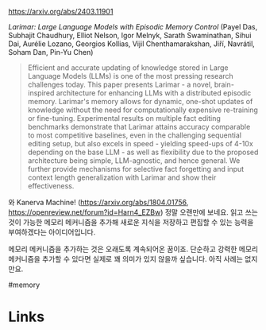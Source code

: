 https://arxiv.org/abs/2403.11901

*Larimar: Large Language Models with Episodic Memory Control* (Payel Das, Subhajit Chaudhury, Elliot Nelson, Igor Melnyk, Sarath Swaminathan, Sihui Dai, Aurélie Lozano, Georgios Kollias, Vijil Chenthamarakshan, Jiří, Navrátil, Soham Dan, Pin-Yu Chen)

> Efficient and accurate updating of knowledge stored in Large Language Models (LLMs) is one of the most pressing research challenges today. This paper presents Larimar - a novel, brain-inspired architecture for enhancing LLMs with a distributed episodic memory. Larimar's memory allows for dynamic, one-shot updates of knowledge without the need for computationally expensive re-training or fine-tuning. Experimental results on multiple fact editing benchmarks demonstrate that Larimar attains accuracy comparable to most competitive baselines, even in the challenging sequential editing setup, but also excels in speed - yielding speed-ups of 4-10x depending on the base LLM - as well as flexibility due to the proposed architecture being simple, LLM-agnostic, and hence general. We further provide mechanisms for selective fact forgetting and input context length generalization with Larimar and show their effectiveness.

와 Kanerva Machine! (https://arxiv.org/abs/1804.01756, https://openreview.net/forum?id=Harn4_EZBw) 정말 오랜만에 보네요. 읽고 쓰는 것이 가능한 메모리 메커니즘을 추가해 새로운 지식을 저장하고 편집할 수 있는 능력을 부여하겠다는 아이디어입니다.

메모리 메커니즘을 추가하는 것은 오래도록 계속되어온 꿈이죠. 단순하고 강력한 메모리 메커니즘을 추가할 수 있다면 실제로 꽤 의미가 있지 않을까 싶습니다. 아직 사례는 없지만요.

#memory

# Links

